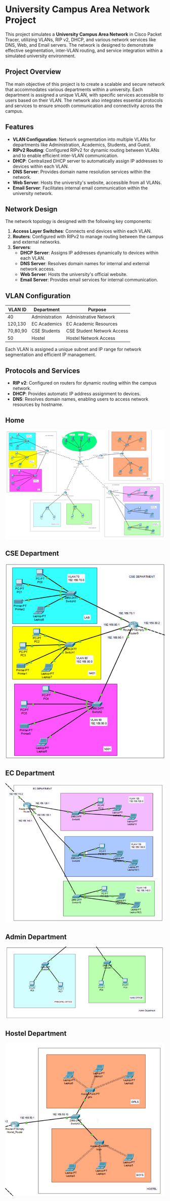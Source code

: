 # University Campus Area Network Project

This project simulates a **University Campus Area Network** in Cisco Packet Tracer, utilizing VLANs, RIP v2, DHCP, and various network services like DNS, Web, and Email servers. The network is designed to demonstrate effective segmentation, inter-VLAN routing, and service integration within a simulated university environment.

## Project Overview

The main objective of this project is to create a scalable and secure network that accommodates various departments within a university. Each department is assigned a unique VLAN, with specific services accessible to users based on their VLAN. The network also integrates essential protocols and services to ensure smooth communication and connectivity across the campus.

## Features

- **VLAN Configuration**: Network segmentation into multiple VLANs for departments like Administration, Academics, Students, and Guest.
- **RIPv2 Routing**: Configured RIPv2 for dynamic routing between VLANs and to enable efficient inter-VLAN communication.
- **DHCP**: Centralized DHCP server to automatically assign IP addresses to devices within each VLAN.
- **DNS Server**: Provides domain name resolution services within the network.
- **Web Server**: Hosts the university's website, accessible from all VLANs.
- **Email Server**: Facilitates internal email communication within the university network.

## Network Design

The network topology is designed with the following key components:

1. **Access Layer Switches**: Connects end devices within each VLAN.
2. **Routers**: Configured with RIPv2 to manage routing between the campus and external networks.
3. **Servers**:
   - **DHCP Server**: Assigns IP addresses dynamically to devices within each VLAN.
   - **DNS Server**: Resolves domain names for internal and external network access.
   - **Web Server**: Hosts the university's official website.
   - **Email Server**: Provides email services for internal communication.

## VLAN Configuration

| VLAN ID  | Department     | Purpose                    |
|----------|----------------|----------------------------|
| 40       | Administration | Administrative Network     |
| 120,130  | EC Academics   | EC Academic Resources      |
| 70,80,90 | CSE  Students  | CSE Student Network Access |
| 50       | Hostel         | Hostel Network Access      |

Each VLAN is assigned a unique subnet and IP range for network segmentation and efficient IP management.

## Protocols and Services

- **RIP v2**: Configured on routers for dynamic routing within the campus network.
- **DHCP**: Provides automatic IP address assignment to devices.
- **DNS**: Resolves domain names, enabling users to access network resources by hostname.

## Home
![Home](Images/Main.png)

## CSE Department
![CSE](Images/CSE.png)

## EC Department
![EC](Images/EC.png)

## Admin Department
![Admin](Images/Admin.png)

## Hostel Department
![Hostel](Images/Hostel.png)
